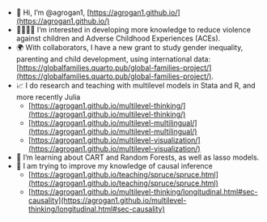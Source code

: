- 👋 Hi, I’m @agrogan1, [https://agrogan1.github.io/](https://agrogan1.github.io/)
- 👩‍👩‍👧‍👦 I’m interested in developing more knowledge to reduce violence against children and Adverse Childhood Experiences (ACEs).
- 🌍 With collaborators, I have a new grant to study gender inequality, parenting and child development, using international data:  [https://globalfamilies.quarto.pub/global-families-project/](https://globalfamilies.quarto.pub/global-families-project/).
- 📈 I do research and teaching with multilevel models in Stata and R, and more recently Julia
     - [https://agrogan1.github.io/multilevel-thinking/](https://agrogan1.github.io/multilevel-thinking/)
     - [https://agrogan1.github.io/multilevel-multilingual/](https://agrogan1.github.io/multilevel-multilingual/)
     - [https://agrogan1.github.io/multilevel-visualization/](https://agrogan1.github.io/multilevel-visualization/)
- 🌱 I’m learning about CART and Random Forests, as well as lasso models.
- 🌱 I am trying to improve my knowledge of causal inference
    - [https://agrogan1.github.io/teaching/spruce/spruce.html](https://agrogan1.github.io/teaching/spruce/spruce.html)
    - [https://agrogan1.github.io/multilevel-thinking/longitudinal.html#sec-causality](https://agrogan1.github.io/multilevel-thinking/longitudinal.html#sec-causality)

<!---
agrogan1/agrogan1 is a ✨ special ✨ repository because its `README.md` (this file) appears on your GitHub profile.
You can click the Preview link to take a look at your changes.
--->
